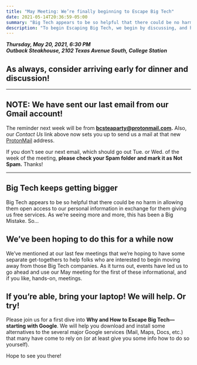 ```yaml
---
title: "May Meeting: We’re finally beginning to Escape Big Tech"
date: 2021-05-14T20:36:59-05:00
summary: "Big Tech appears to be so helpful that there could be no harm in allowing them open access to our personal information in exchange for them giving us free services."
description: "To begin Escaping Big Tech, we begin by discussing, and helping, how people can Escape Google."
---
```


**_Thursday, May 20, 2021, 6:30 PM_**  
**_<strong><span class="hilite">Outback Steakhouse</span></strong>, 2102 Texas Avenue South, College Station_**

## As always, consider arriving early for dinner and discussion!

---
 
 
## NOTE: We have sent our last email from our Gmail account!  

The reminder next week will be from **<a href="mailto:bcsteaparty@protonmail.com">bcsteaparty@protonmail.com.</a>** Also, our *Contact Us* link above now sets you up to send us a mail at that new [ProtonMail](https://protonmail.com/) address.    

If you don't see our next email, which should go out Tue. or Wed. of the week of the meeting, **please check your Spam folder and mark it as Not Spam.** Thanks!  

---

## Big Tech keeps getting bigger

Big Tech appears to be so helpful that there could be no harm in allowing them open access to our personal information in exchange for them giving us free services. As we’re seeing more and more, this has been a Big Mistake. So…  

## We’ve been hoping to do this for a while now

We’ve mentioned at our last few meetings that we’re hoping to have some separate get-togethers to help folks who are interested to begin moving away from those Big Tech companies.  As it turns out, events have led us to go ahead and use our May meeting for the first of these informational, and if you like, hands-on, meetings.  

## If you’re able, bring your laptop! We will help. Or try!

Please join us for a first dive into **Why and How to Escape Big Tech—starting with Google**. We will help you download and install some alternatives to the several major Google services (Mail, Maps, Docs, etc.) that many have come to rely on (or at least give you some info how to do so yourself).  
                                                                                 
Hope to see you there!  
